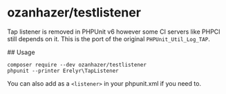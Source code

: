 # ozanhazer/testlistener

Tap listener is removed in PHPUnit v6 however some CI servers like PHPCI still
depends on it. This is the port of the original `PHPUnit_Util_Log_TAP`.

## Usage

    composer require --dev ozanhazer/testlistener
    phpunit --printer Erelyr\TapListener

You can also add as a `<listener>` in your phpunit.xml if you need to.
